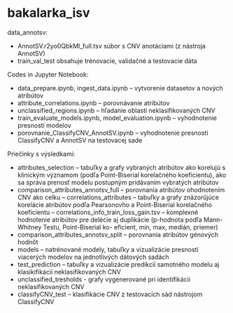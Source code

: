 # bakalarka_isv

data_annotsv: 
- AnnotSV.r2yo0QbkMl_full.tsv súbor s CNV anotáciami (z nástroja AnnotSV)
- train_val_test obsahuje trénovacie, validačné a testovacie dáta


Codes in Jupyter Notebook:
- data_prepare.ipynb, ingest_data.ipynb – vytvorenie datasetov a nových atribútov
- attribute_correlations.ipynb – porovnávanie atribútov
- unclassified_regions.ipynb – hľadanie oblastí neklasifikovaných CNV
- train_evaluate_models.ipynb, model_evaluation.ipynb – vyhodnotenie presností
modelov
- porovnanie_ClassifyCNV_AnnotSV.ipynb – vyhodnotenie presností ClassifyCNV
a AnnotSV na testovacej sade


Priečinky s výsledkami:
- attributes_selection – tabuľky a grafy vybraných atribútov ako korelujú s klinickým významom (podľa Point-Biserial korelačného koeficientu), ako sa správa
prenosť modelu postupným pridávaním vybratých atribútov
- comparison_attributes_annotsv_full – porovnania atribútov ohodnotením CNV ako celku
    – correlations_attributes – tabuľky a grafy znázorǔjúce korelácie atribútov podľa
Pearsonovho a Point-Biserial korelačného koeficientu
    – correlations_info_train_loss_gain.tsv – komplexné hodnotenie atribútov pre delécie aj duplikácie (p-hodnota podľa Mann-Whitney Testu, Point-Biserial ko-
eficient, min, max, medián, priemer)
- comparison_attributes_annotsv_split – porovnania atribútov génových hodnôt
- models – natrénované modely, tabuľky a vizualizácie presností viacerých modelov na jednotlivých dátových sadách
- test_prediction – tabuľky a vizualizácie predikcií samotného modelu aj klasikifikácií neklasifikovaných CNV
- unclassified_tresholds - grafy vygenerované pri identifikácii neklasifikovaných CNV
- classifyCNV_test – klasifikácie CNV z testovacích sád nástrojom ClassifyCNV
